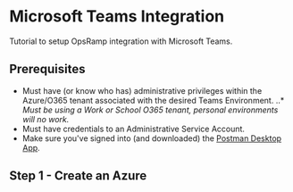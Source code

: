 # Microsoft Teams Integration
Tutorial to setup OpsRamp integration with Microsoft Teams.

## Prerequisites

* Must have (or know who has) administrative privileges within the Azure/O365 tenant associated with the desired Teams Environment.
..* *Must be using a Work or School O365 tenant, personal environments will no work.*
* Must have credentials to an Administrative Service Account.
* Make sure you've signed into (and downloaded) the [Postman Desktop App](https://www.postman.com/).

## Step 1 - Create an Azure 